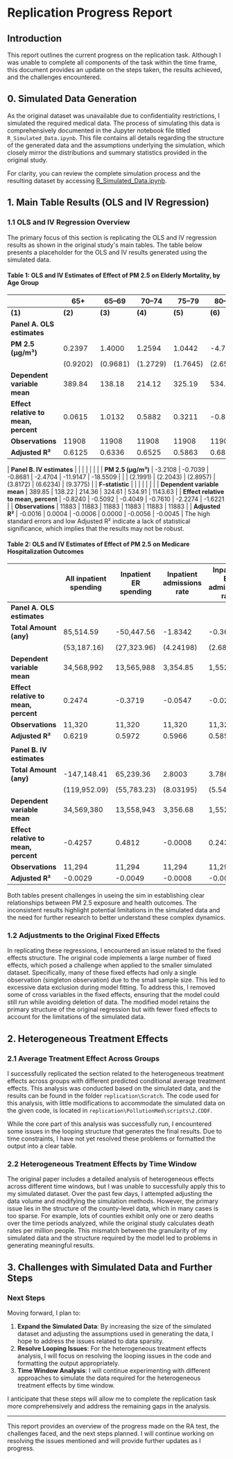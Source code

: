 # Replication Progress Report

## Introduction

This report outlines the current progress on the replication task. Although I was unable to complete all components of the task within the time frame, this document provides an update on the steps taken, the results achieved, and the challenges encountered. 

## 0. Simulated Data Generation

As the original dataset was unavailable due to confidentiality restrictions, I simulated the required medical data. The process of simulating this data is comprehensively documented in the Jupyter notebook file titled `R_Simulated_Data.ipynb`. This file contains all details regarding the structure of the generated data and the assumptions underlying the simulation, which closely mirror the distributions and summary statistics provided in the original study.

For clarity, you can review the complete simulation process and the resulting dataset by accessing [R_Simulated_Data.ipynb](path/to/R_Simulated_Data.ipynb).

## 1. Main Table Results (OLS and IV Regression)

### 1.1 OLS and IV Regression Overview

The primary focus of this section is replicating the OLS and IV regression results as shown in the original study's main tables. The table below presents a placeholder for the OLS and IV results generated using the simulated data.

#### Table 1: OLS and IV Estimates of Effect of PM 2.5 on Elderly Mortality, by Age Group

|                |   65+         |   65–69       |   70–74       |   75–79       |   80–84       |   85+         |
|----------------|---------------|---------------|---------------|---------------|---------------|---------------|
| **(1)**        | **(2)**       | **(3)**       | **(4)**       | **(5)**       | **(6)**       |               |
| **Panel A. OLS estimates** |               |               |               |               |               |               |
| **PM 2.5 (μg/m³)**         | 0.2397       | 1.4000       | 1.2594       | 1.0442       | -4.7129      | -10.3116      |
|                          | (0.9202)     | (0.9681)     | (1.2729)     | (1.7645)     | (2.6539)     | (3.8924)     |
| **Dependent variable mean** | 389.84      | 138.18       | 214.12       | 325.19       | 534.64       | 1143.60       |
| **Effect relative to mean, percent** | 0.0615      | 1.0132       | 0.5882       | 0.3211       | -0.8815      | -0.9017       |
| **Observations**          | 11908        | 11908        | 11908        | 11908        | 11908        | 11908        |
| **Adjusted R²**          | 0.6125       | 0.6336       | 0.6525       | 0.5863       | 0.6834       | 0.5829       |

| **Panel B. IV estimates** |               |               |               |               |               |               |
| **PM 2.5 (μg/m³)**         | -3.2108      | -0.7039      | -0.8681      | -2.4704      | -11.9147      | -18.5509      |
|                          | (2.1991)     | (2.2043)     | (2.8957)     | (3.8172)     | (6.6234)     | (9.3775)     |
| **F-statistic**         |               |               |               |               |               |               |
| **Dependent variable mean** | 389.85      | 138.22       | 214.36       | 324.61       | 534.91       | 1143.63       |
| **Effect relative to mean, percent** | -0.8240     | -0.5092      | -0.4049      | -0.7610      | -2.2274      | -1.6221       |
| **Observations**          | 11883        | 11883        | 11883        | 11883        | 11883        | 11883        |
| **Adjusted R²**          | -0.0016      | 0.0004       | -0.0006      | 0.0000       | -0.0056      | -0.0045       |
The high standard errors and low Adjusted R² indicate a lack of statistical significance, which implies that the results may not be robust.


#### Table 2: OLS and IV Estimates of Effect of PM 2.5 on Medicare Hospitalization Outcomes
|                               | All inpatient spending | Inpatient ER spending | Inpatient admissions rate | Inpatient ER admissions rate |  
|-------------------------------|-----------------------|-----------------------|--------------------------|-----------------------------|  
| **Panel A. OLS estimates**    |                       |                       |                          |                             |  
| **Total Amount (any)**        |      85,514.59        |      -50,447.56      |        -1.8342          |         -0.3652            |  
|                               |     (53,187.16)       |     (27,323.96)      |        (4.24198)        |         (2.68918)          |  
| **Dependent variable mean**    |      34,568,992       |      13,565,988      |         3,354.85        |         1,552.69           |  
| **Effect relative to mean, percent** |     0.2474         |     -0.3719          |        -0.0547          |         -0.0235            |  
| **Observations**              |         11,320        |         11,320       |          11,320         |          11,320            |  
| **Adjusted R²**              |        0.6219         |        0.5972        |         0.5966          |         0.5857             |  
|                               |                       |                       |                          |                             |  
| **Panel B. IV estimates**     |                       |                       |                          |                             |  
| **Total Amount (any)**        |     -147,148.41       |      65,239.36       |         2.8003          |         3.7869             |  
|                               |    (119,952.09)       |     (55,783.23)      |        (8.03195)        |         (5.54853)          |  
| **Dependent variable mean**    |      34,569,380       |      13,558,943      |         3,356.68        |         1,552.97           |  
| **Effect relative to mean, percent** |    -0.4257         |       0.4812         |        -0.0008          |         0.2438             |  
| **Observations**              |         11,294        |         11,294       |          11,294         |          11,294            |  
| **Adjusted R²**              |      -0.0029          |      -0.0049         |        -0.0008          |         -0.0021            |  

Both tables present challenges in useing the sim in establishing clear relationships between PM 2.5 exposure and health outcomes. The inconsistent results highlight potential limitations in the simulated data and the need for further research to better understand these complex dynamics.

### 1.2 Adjustments to the Original Fixed Effects

In replicating these regressions, I encountered an issue related to the fixed effects structure. The original code implements a large number of fixed effects, which posed a challenge when applied to the smaller simulated dataset. Specifically, many of these fixed effects had only a single observation (singleton observation) due to the small sample size. This led to excessive data exclusion during model fitting. To address this, I removed some of cross variables in the fixed effects, ensuring that the model could still run while avoiding deletion of data. The modified model retains the primary structure of the original regression but with fewer fixed effects to account for the limitations of the simulated data.

## 2. Heterogeneous Treatment Effects

### 2.1 Average Treatment Effect Across Groups

I successfully replicated the section related to the heterogeneous treatment effects across groups with different predicted conditional average treatment effects. This analysis was conducted based on the simulated data, and the results can be found in the folder `replication\Scratch`. The code used for this analysis, with little modifications to accommodate the simulated data on the given code, is located in `replication\PollutionMed\scripts\2.CDDF`.

While the core part of this analysis was successfully run, I encountered some issues in the looping structure that generates the final results. Due to time constraints, I have not yet resolved these problems or formatted the output into a clear table. 

### 2.2 Heterogeneous Treatment Effects by Time Window

The original paper includes a detailed analysis of heterogeneous effects across different time windows, but I was unable to successfully apply this to my simulated dataset. Over the past few days, I attempted adjusting the data volume and modifying the simulation methods. However, the primary issue lies in the structure of the county-level data, which in many cases is too sparse. For example, lots of counties exhibit only one or zero deaths over the time periods analyzed, while the original study calculates death rates per million people. This mismatch between the granularity of my simulated data and the structure required by the model led to problems in generating meaningful results.

## 3. Challenges with Simulated Data and Further Steps


### Next Steps

Moving forward, I plan to:

1. **Expand the Simulated Data**: By increasing the size of the simulated dataset and adjusting the assumptions used in generating the data, I hope to address the issues related to data sparsity.
2. **Resolve Looping Issues**: For the heterogeneous treatment effects analysis, I will focus on resolving the looping issues in the code and formatting the output appropriately.
3. **Time Window Analysis**: I will continue experimenting with different approaches to simulate the data required for the heterogeneous treatment effects by time window.

I anticipate that these steps will allow me to complete the replication task more comprehensively and address the remaining gaps in the analysis.

---

This report provides an overview of the progress made on the RA test, the challenges faced, and the next steps planned. I will continue working on resolving the issues mentioned and will provide further updates as I progress.
